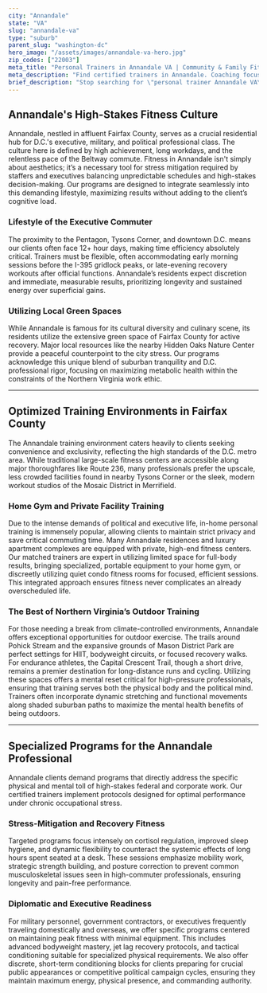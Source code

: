 ```yaml
---
city: "Annandale"
state: "VA"
slug: "annandale-va"
type: "suburb"
parent_slug: "washington-dc"
hero_image: "/assets/images/annandale-va-hero.jpg"
zip_codes: ["22003"]
meta_title: "Personal Trainers in Annandale VA | Community & Family Fitness"
meta_description: "Find certified trainers in Annandale. Coaching focused on community centers, accessible gyms, and family wellness programs."
brief_description: "Stop searching for \"personal trainer Annandale VA\" and start achieving executive-level fitness. Our exclusive D.C. metro matching service connects Annandale residents and busy Fairfax County professionals with certified trainers specializing in high-stress, unpredictable schedules. Optimize your health whether you commute on I-395 or require private training near Merrifield. Secure your elite fitness match today and reclaim control of your physical and mental well-being."
---
```

## Annandale's High-Stakes Fitness Culture

Annandale, nestled in affluent Fairfax County, serves as a crucial residential hub for D.C.'s executive, military, and political professional class. The culture here is defined by high achievement, long workdays, and the relentless pace of the Beltway commute. Fitness in Annandale isn't simply about aesthetics; it’s a necessary tool for stress mitigation required by staffers and executives balancing unpredictable schedules and high-stakes decision-making. Our programs are designed to integrate seamlessly into this demanding lifestyle, maximizing results without adding to the client’s cognitive load.

### Lifestyle of the Executive Commuter

The proximity to the Pentagon, Tysons Corner, and downtown D.C. means our clients often face 12+ hour days, making time efficiency absolutely critical. Trainers must be flexible, often accommodating early morning sessions before the I-395 gridlock peaks, or late-evening recovery workouts after official functions. Annandale’s residents expect discretion and immediate, measurable results, prioritizing longevity and sustained energy over superficial gains.

### Utilizing Local Green Spaces

While Annandale is famous for its cultural diversity and culinary scene, its residents utilize the extensive green space of Fairfax County for active recovery. Major local resources like the nearby Hidden Oaks Nature Center provide a peaceful counterpoint to the city stress. Our programs acknowledge this unique blend of suburban tranquility and D.C. professional rigor, focusing on maximizing metabolic health within the constraints of the Northern Virginia work ethic.

---

## Optimized Training Environments in Fairfax County

The Annandale training environment caters heavily to clients seeking convenience and exclusivity, reflecting the high standards of the D.C. metro area. While traditional large-scale fitness centers are accessible along major thoroughfares like Route 236, many professionals prefer the upscale, less crowded facilities found in nearby Tysons Corner or the sleek, modern workout studios of the Mosaic District in Merrifield.

### Home Gym and Private Facility Training

Due to the intense demands of political and executive life, in-home personal training is immensely popular, allowing clients to maintain strict privacy and save critical commuting time. Many Annandale residences and luxury apartment complexes are equipped with private, high-end fitness centers. Our matched trainers are expert in utilizing limited space for full-body results, bringing specialized, portable equipment to your home gym, or discreetly utilizing quiet condo fitness rooms for focused, efficient sessions. This integrated approach ensures fitness never complicates an already overscheduled life.

### The Best of Northern Virginia’s Outdoor Training

For those needing a break from climate-controlled environments, Annandale offers exceptional opportunities for outdoor exercise. The trails around Pohick Stream and the expansive grounds of Mason District Park are perfect settings for HIIT, bodyweight circuits, or focused recovery walks. For endurance athletes, the Capital Crescent Trail, though a short drive, remains a premier destination for long-distance runs and cycling. Utilizing these spaces offers a mental reset critical for high-pressure professionals, ensuring that training serves both the physical body and the political mind. Trainers often incorporate dynamic stretching and functional movements along shaded suburban paths to maximize the mental health benefits of being outdoors.

---

## Specialized Programs for the Annandale Professional

Annandale clients demand programs that directly address the specific physical and mental toll of high-stakes federal and corporate work. Our certified trainers implement protocols designed for optimal performance under chronic occupational stress.

### Stress-Mitigation and Recovery Fitness

Targeted programs focus intensely on cortisol regulation, improved sleep hygiene, and dynamic flexibility to counteract the systemic effects of long hours spent seated at a desk. These sessions emphasize mobility work, strategic strength building, and posture correction to prevent common musculoskeletal issues seen in high-commuter professionals, ensuring longevity and pain-free performance.

### Diplomatic and Executive Readiness

For military personnel, government contractors, or executives frequently traveling domestically and overseas, we offer specific programs centered on maintaining peak fitness with minimal equipment. This includes advanced bodyweight mastery, jet lag recovery protocols, and tactical conditioning suitable for specialized physical requirements. We also offer discrete, short-term conditioning blocks for clients preparing for crucial public appearances or competitive political campaign cycles, ensuring they maintain maximum energy, physical presence, and commanding authority.